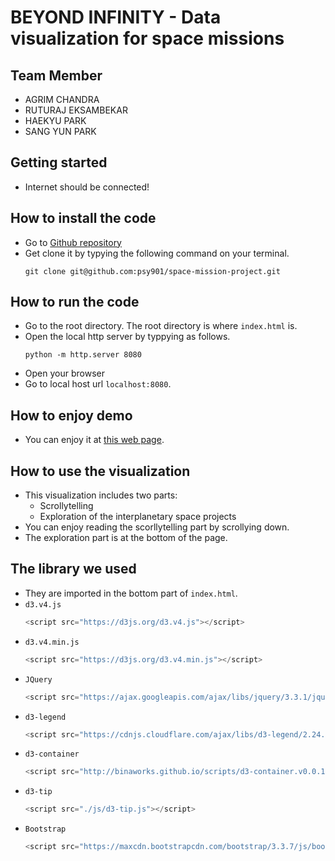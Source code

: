 # BEYOND INFINITY - Data visualization for space missions

## Team Member
- AGRIM CHANDRA
- RUTURAJ EKSAMBEKAR
- HAEKYU PARK
- SANG YUN PARK

## Getting started
- Internet should be connected!

## How to install the code
- Go to [Github repository](https://github.com/psy901/space-mission-project)
- Get clone it by typying the following command on your terminal.
    ```
    git clone git@github.com:psy901/space-mission-project.git
    ```

## How to run the code
- Go to the root directory. The root directory is where `index.html` is.
- Open the local http server by typpying as follows.
    ```
    python -m http.server 8080
    ```
- Open your browser
- Go to local host url `localhost:8080`.

## How to enjoy demo
- You can enjoy it at [this web page](....).

## How to use the visualization
- This visualization includes two parts: 
    - Scrollytelling
    - Exploration of the interplanetary space projects
- You can enjoy reading the scorllytelling part by scrollying down.
- The exploration part is at the bottom of the page.

## The library we used
- They are imported in the bottom part of `index.html`.
- `d3.v4.js`
    ```python
    <script src="https://d3js.org/d3.v4.js"></script>   
    ```
- `d3.v4.min.js`
    ```python
    <script src="https://d3js.org/d3.v4.min.js"></script>
    ```
- `JQuery`
    ```python
    <script src="https://ajax.googleapis.com/ajax/libs/jquery/3.3.1/jquery.min.js"></script>
    ```
- `d3-legend`
    ```python
    <script src="https://cdnjs.cloudflare.com/ajax/libs/d3-legend/2.24.0/d3-legend.js"></script>
    ```
- `d3-container`
    ```python
    <script src="http://binaworks.github.io/scripts/d3-container.v0.0.1.min.js"></script>
    ```
- `d3-tip`
    ```python
    <script src="./js/d3-tip.js"></script>
    ```
- `Bootstrap`
    ```python
    <script src="https://maxcdn.bootstrapcdn.com/bootstrap/3.3.7/js/bootstrap.min.js" integrity="sha384-Tc5IQib027qvyjSMfHjOMaLkfuWVxZxUPnCJA7l2mCWNIpG9mGCD8wGNIcPD7Txa" crossorigin="anonymous"></script>
    ```





